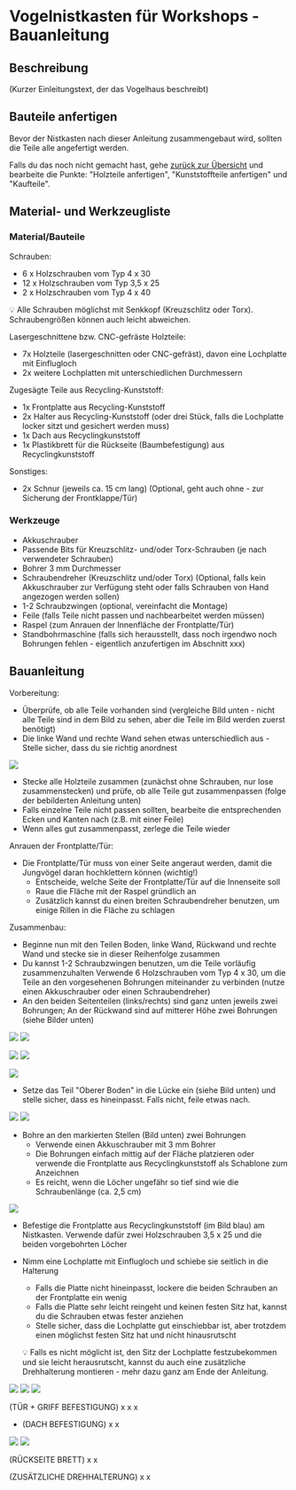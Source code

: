 # Vogelnistkasten für Workshops - Bauanleitung

## Beschreibung
(Kurzer Einleitungstext, der das Vogelhaus beschreibt)

## Bauteile anfertigen

Bevor der Nistkasten nach dieser Anleitung zusammengebaut wird, sollten die Teile alle angefertigt werden.

Falls du das noch nicht gemacht hast, gehe [zurück zur Übersicht](../README.md) und bearbeite die Punkte: "Holzteile anfertigen", "Kunststoffteile anfertigen" und "Kaufteile".


## Material- und Werkzeugliste

### Material/Bauteile

Schrauben:
- 6 x Holzschrauben vom Typ 4 x 30 
- 12 x Holzschrauben vom Typ 3,5 x 25
- 2 x Holzschrauben vom Typ 4 x 40

:bulb: Alle Schrauben möglichst mit Senkkopf (Kreuzschlitz oder Torx). Schraubengrößen können auch leicht abweichen.

Lasergeschnittene bzw. CNC-gefräste Holzteile:
- 7x Holzteile (lasergeschnitten oder CNC-gefräst), davon eine Lochplatte mit Einflugloch
- 2x weitere Lochplatten mit unterschiedlichen Durchmessern

Zugesägte Teile aus Recycling-Kunststoff:

- 1x Frontplatte aus Recycling-Kunststoff
- 2x Halter aus Recycling-Kunststoff (oder drei Stück, falls die Lochplatte locker sitzt und gesichert werden muss)
- 1x Dach aus Recyclingkunststoff
- 1x Plastikbrett für die Rückseite (Baumbefestigung) aus Recyclingkunststoff

Sonstiges:
- 2x Schnur (jeweils ca. 15 cm lang) (Optional, geht auch ohne - zur Sicherung der Frontklappe/Tür)

### Werkzeuge

- Akkuschrauber
- Passende Bits für Kreuzschlitz- und/oder Torx-Schrauben (je nach verwendeter Schrauben)
- Bohrer 3 mm Durchmesser
- Schraubendreher (Kreuzschlitz und/oder Torx) (Optional, falls kein Akkuschrauber zur Verfügung steht oder falls Schrauben von Hand angezogen werden sollen)
- 1-2 Schraubzwingen (optional, vereinfacht die Montage)
- Feile (falls Teile nicht passen und nachbearbeitet werden müssen)
- Raspel (zum Anrauen der Innenfläche der Frontplatte/Tür)
- Standbohrmaschine (falls sich herausstellt, dass noch irgendwo noch Bohrungen fehlen - eigentlich anzufertigen im Abschnitt xxx)

## Bauanleitung

Vorbereitung:

- Überprüfe, ob alle Teile vorhanden sind (vergleiche Bild unten - nicht alle Teile sind in dem Bild zu sehen, aber die Teile im Bild werden zuerst benötigt)
- Die linke Wand und rechte Wand sehen etwas unterschiedlich aus - Stelle sicher, dass du sie richtig anordnest

![](anordnung2.png)

- Stecke alle Holzteile zusammen (zunächst ohne Schrauben, nur lose zusammenstecken) und prüfe, ob alle Teile gut zusammenpassen (folge der bebilderten Anleitung unten)
- Falls einzelne Teile nicht passen sollten, bearbeite die entsprechenden Ecken und Kanten nach (z.B. mit einer Feile)
- Wenn alles gut zusammenpasst, zerlege die Teile wieder

Anrauen der Frontplatte/Tür:

- Die Frontplatte/Tür muss von einer Seite angeraut werden, damit die Jungvögel daran hochklettern können (wichtig!)
  - Entscheide, welche Seite der Frontplatte/Tür auf die Innenseite soll
  - Raue die Fläche mit der Raspel gründlich an
  - Zusätzlich kannst du einen breiten Schraubendreher benutzen, um einige Rillen in die Fläche zu schlagen

Zusammenbau:

- Beginne nun mit den Teilen Boden, linke Wand, Rückwand und rechte Wand und stecke sie in dieser Reihenfolge zusammen
- Du kannst 1-2 Schraubzwingen benutzen, um die Teile vorläufig zusammenzuhalten
  Verwende 6 Holzschrauben vom Typ 4 x 30, um die Teile an den vorgesehenen Bohrungen miteinander zu verbinden (nutze einen Akkuschrauber oder einen Schraubendreher)
- An den beiden Seitenteilen (links/rechts) sind ganz unten jeweils zwei Bohrungen; An der Rückwand sind auf mitterer Höhe zwei Bohrungen (siehe Bilder unten)

![](01.png) ![](02.png)

![](03.png) ![](04.png)

![](04_b.png)

- Setze das Teil "Oberer Boden" in die Lücke ein (siehe Bild unten) und stelle sicher, dass es hineinpasst. Falls nicht, feile etwas nach.

![](05.png) ![](06.png)

- Bohre an den markierten Stellen (Bild unten) zwei Bohrungen
  - Verwende einen Akkuschrauber mit 3 mm Bohrer
  - Die Bohrungen einfach mittig auf der Fläche platzieren oder verwende die Frontplatte aus Recyclingkunststoff als Schablone zum Anzeichnen
  - Es reicht, wenn die Löcher ungefähr so tief sind wie die Schraubenlänge (ca. 2,5 cm) 

![](vorbohren_frontplatte.png)

- Befestige die Frontplatte aus Recyclingkunststoff (im Bild blau) am Nistkasten. Verwende dafür zwei Holzschrauben 3,5 x 25 und die beiden vorgebohrten Löcher
- Nimm eine Lochplatte mit Einflugloch und schiebe sie seitlich in die Halterung
  - Falls die Platte nicht hineinpasst, lockere die beiden Schrauben an der Frontplatte ein wenig
  - Falls die Platte sehr leicht reingeht und keinen festen Sitz hat, kannst du die Schrauben etwas fester anziehen
  - Stelle sicher, dass die Lochplatte gut einschiebbar ist, aber trotzdem einen möglichst festen Sitz hat und nicht hinausrutscht
 
  :bulb: Falls es nicht möglicht ist, den Sitz der Lochplatte festzubekommen und sie leicht herausrutscht, kannst du auch eine zusätzliche Drehhalterung montieren - mehr dazu ganz am Ende der Anleitung. 

![](07.png) ![](08.png) ![](09.png)

(TÜR + GRIFF BEFESTIGUNG)
x
x
x

- (DACH BEFESTIGUNG)
x
x

![](10.png) ![](11.png)

(RÜCKSEITE BRETT)
x
x

(ZUSÄTZLICHE DREHHALTERUNG)
x
x
